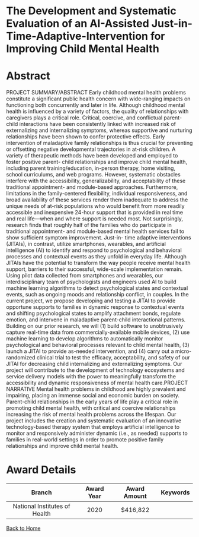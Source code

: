 
The Development and Systematic Evaluation of an AI-Assisted Just-in-Time-Adaptive-Intervention for Improving Child Mental Health
================================================================================================================================

# Abstract


PROJECT SUMMARY/ABSTRACT
Early childhood mental health problems constitute a significant public health concern with wide-ranging impacts
on functioning both concurrently and later in life. Although childhood mental health is influenced by a variety of
factors, the quality of relationships with caregivers plays a critical role. Critical, coercive, and conflictual parent-
child interactions have been consistently linked with increased risk of externalizing and internalizing symptoms,
whereas supportive and nurturing relationships have been shown to confer protective effects. Early intervention
of maladaptive family relationships is thus crucial for preventing or offsetting negative developmental trajectories
in at-risk children. A variety of therapeutic methods have been developed and employed to foster positive parent-
child relationships and improve child mental health, including parent training/education, in-person therapy, home
visiting, school curriculums, and web programs. However, systematic obstacles interfere with the accessibility,
generalizability, and acceptability of these traditional appointment- and module-based approaches. Furthermore,
limitations in the family-centered flexibility, individual responsiveness, and broad availability of these services
render them inadequate to address the unique needs of at-risk populations who would benefit from more readily
accessible and inexpensive 24-hour support that is provided in real time and real life—when and where support
is needed most. Not surprisingly, research finds that roughly half of the families who do participate in traditional
appointment- and module-based mental health services fail to show sufficient symptom improvement. Just-in-
time adaptive interventions (JITAIs), in contrast, utilize smartphones, wearables, and artificial intelligence (AI) to
identify and respond to psychological and behavioral processes and contextual events as they unfold in everyday
life. Although JITAIs have the potential to transform the way people receive mental health support, barriers to
their successful, wide-scale implementation remain. Using pilot data collected from smartphones and wearables,
our interdisciplinary team of psychologists and engineers used AI to build machine learning algorithms to detect
psychological states and contextual events, such as ongoing moods and relationship conflict, in couples. In the
current project, we propose developing and testing a JITAI to provide opportune supports to families in dynamic
response to contextual events and shifting psychological states to amplify attachment bonds, regulate emotion,
and intervene in maladaptive parent-child interactional patterns. Building on our prior research, we will (1) build
software to unobtrusively capture real-time data from commercially-available mobile devices, (2) use machine
learning to develop algorithms to automatically monitor psychological and behavioral processes relevant to child
mental health, (3) launch a JITAI to provide as-needed intervention, and (4) carry out a micro-randomized clinical
trial to test the efficacy, acceptability, and safety of our JITAI for decreasing child internalizing and externalizing
symptoms. Our project will contribute to the development of technology ecosystems and service delivery models
with the power to meaningfully transform the accessibility and dynamic responsiveness of mental health care.PROJECT NARRATIVE
Mental health problems in childhood are highly prevalent and impairing, placing an immense social and economic
burden on society. Parent-child relationships in the early years of life play a critical role in promoting child mental
health, with critical and coercive relationships increasing the risk of mental health problems across the lifespan.
Our project includes the creation and systematic evaluation of an innovative technology-based therapy system
that employs artificial intelligence to monitor and responsively administer dynamic (i.e., as needed) supports to
families in real-world settings in order to promote positive family relationships and improve child mental health.  

# Award Details

|Branch|Award Year|Award Amount|Keywords|
| :---: | :---: | :---: | :---: |
|National Institutes of Health|2020|$416,822||
  
  


[Back to Home](https://github.com/chrischow/dod_sbir_awards/JH/#2363)